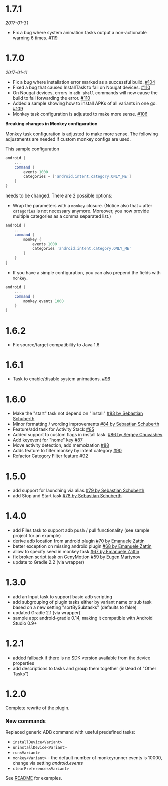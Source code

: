 # 1.7.1

_2017-01-31_

- Fix a bug where system animation tasks output a non-actionable warning 6 times. [#119](https://github.com/novoda/gradle-android-command-plugin/pull/119)

# 1.7.0

_2017-01-11_

- Fix a bug where installation error marked as a successful build. [#104](https://github.com/novoda/gradle-android-command-plugin/pull/104)
- Fixed a bug that caused InstallTask to fail on Nougat devices. [#110](https://github.com/novoda/gradle-android-command-plugin/pull/110)
- On Nougat devices, errors in `adb shell` commands will now cause the build to fail forwarding the error. [#110](https://github.com/novoda/gradle-android-command-plugin/pull/110)
- Added a sample showing how to install APKs of all variants in one go. [#109](https://github.com/novoda/gradle-android-command-plugin/pull/109)
- Monkey task configuration is adjusted to make more sense. [#106](https://github.com/novoda/gradle-android-command-plugin/pull/106)

**Breaking changes in Monkey configuration**

Monkey task configuration is adjusted to make more sense. The following adjustments are needed if custom monkey configs are used.

This sample configuration 
```groovy
android {
    ...
    command {
        events 1000
        categories = ['android.intent.category.ONLY_ME']
    }
}
```
needs to be changed. There are 2 possible options:
- Wrap the parameters with a `monkey` closure. (Notice also that `=`  after `categories` is not necessary anymore. Moreover, you now provide multiple categories as a comma separated list.)
```groovy
android {
    ...
    command {
        monkey {
            events 1000
            categories 'android.intent.category.ONLY_ME'
        }
    }
}
```
- If you have a simple configuration, you can also prepend the fields with `monkey`.
```groovy
android {
    ...
    command {
        monkey.events 1000
    }
}
```

# 1.6.2
- Fix source/target compatibility to Java 1.6

# 1.6.1
- Task to enable/disable system animations. [#96](https://github.com/novoda/gradle-android-command-plugin/pull/96)

# 1.6.0
- Make the "start" task not depend on "install" [#83 by Sebastian Schuberth](https://github.com/novoda/gradle-android-command-plugin/pull/83)
- Minor formatting / wording improvements [#84 by Sebastian Schuberth](https://github.com/novoda/gradle-android-command-plugin/pull/84) 
- Feature/add task for Activity Stack [#85](https://github.com/novoda/gradle-android-command-plugin/pull/85)
- Added support to custom flags in install task. [#86 by Sergey Chuvashev](https://github.com/novoda/gradle-android-command-plugin/pull/86)
- Add keyevent for "home" key [#87](https://github.com/novoda/gradle-android-command-plugin/pull/87)
- Move activity detection, add memoization [#88](https://github.com/novoda/gradle-android-command-plugin/pull/88)
- Adds feature to filter monkey by intent category [#90](https://github.com/novoda/gradle-android-command-plugin/pull/90)
- Refactor Category Filter feature [#92](https://github.com/novoda/gradle-android-command-plugin/pull/92)

# 1.5.0
- add support for launching via alias [#79 by Sebastian Schuberth](https://github.com/novoda/gradle-android-command-plugin/pull/79)
- add Stop and Start task [#78 by Sebastian Schuberth](https://github.com/novoda/gradle-android-command-plugin/pull/78)

# 1.4.0

- add Files task to support adb push / pull functionality (see sample project for an example)
- derive adb location from android plugin [#70 by Emanuele Zattin](https://github.com/novoda/gradle-android-command-plugin/pull/70)
- better exception on missing android plugin [#68 by Emanuele Zattin](https://github.com/novoda/gradle-android-command-plugin/pull/68)
- allow to specify seed in monkey task [#67 by Emanuele Zattin](https://github.com/novoda/gradle-android-command-plugin/pull/67)
- fix broken script task on GenyMotion [#59 by Eugen Martynov](https://github.com/novoda/gradle-android-command-plugin/pull/59)
- update to Gradle 2.2 (via wrapper)

# 1.3.0

- add an Input task to support basic adb scripting
- add subgrouping of plugin tasks either by variant name or sub task based on a new setting "sortBySubtasks" (defaults to false)
- updated Gradle 2.1 (via wrapper)
- sample app: android-gradle 0.14, making it compatible with Android Studio 0.9+

# 1.2.1

- added fallback if there is no SDK version available from the device properties
- add descriptions to tasks and group them together (instead of "Other Tasks")

# 1.2.0

Complete rewrite of the plugin.

### New commands

Replaced generic ADB command with useful predefined tasks:
- `installDevice<Variant>`
- `uninstallDevice<Variant>`
- `run<Variant>`
- `monkey<Variant>` - the default number of monkeyrunner events is 10000, change via setting _android.events_
- `clearPreferences<Variant>`

See [README](https://github.com/novoda/gradle-android-command-plugin/blob/master/README.md) for examples.
